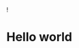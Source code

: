 !<!DOCTYPE html>
<html>
<head>
	<title>Hello Cousera</title>
</head>
<body>
<H1>Hello world</H1>
</body>
</html>